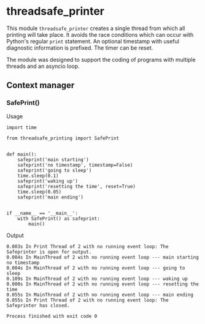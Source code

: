 # threadsafe_printer

This module `threadsafe_printer` creates a single thread from which all printing will take place. It avoids the race 
conditions which can occur with Python's regular `print` statement. An optional timestamp with useful diagnostic 
information is prefixed. The timer can be reset.

The module was designed to support the coding of programs with multiple threads and an asyncio loop. 


## Context manager

### SafePrint() 
Usage
~~~
import time

from threadsafe_printing import SafePrint


def main():
    safeprint('main starting')
    safeprint('no timestamp', timestamp=False)
    safeprint('going to sleep')
    time.sleep(0.1)
    safeprint('waking up')
    safeprint('resetting the time', reset=True)
    time.sleep(0.05)
    safeprint('main ending')


if __name__ == '__main__':
    with SafePrint() as safeprint:
        main()

~~~

Output

~~~
0.003s In Print Thread of 2 with no running event loop: The Safeprinter is open for output.
0.004s In MainThread of 2 with no running event loop --- main starting
no timestamp
0.004s In MainThread of 2 with no running event loop --- going to sleep
0.109s In MainThread of 2 with no running event loop --- waking up
0.000s In MainThread of 2 with no running event loop --- resetting the time
0.055s In MainThread of 2 with no running event loop --- main ending
0.055s In Print Thread of 2 with no running event loop: The Safeprinter has closed.

Process finished with exit code 0
~~~